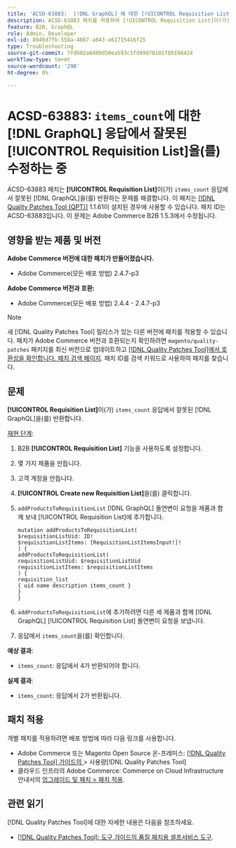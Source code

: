```yaml
---
title: 'ACSD-63883:  [!DNL GraphQL] 에 대한 [!UICONTROL Requisition List]응답에서 잘못된 ''items_count''를 수정하는 중'
description: ACSD-63883 패치를 적용하여 [!UICONTROL Requisition List]이(가)  [!DNL GraphQL] 응답에서 잘못된 'items_count'를 반환하는 문제를 해결합니다.
feature: B2B, GraphQL
role: Admin, Developer
exl-id: 8946d7fb-558a-4867-a843-a61715416f25
type: Troubleshooting
source-git-commit: 7fdb02a6d89d50ea593c5fd99d78101f89198424
workflow-type: tm+mt
source-wordcount: '298'
ht-degree: 0%

---
```


# ACSD-63883: `items_count`에 대한 [!DNL GraphQL] 응답에서 잘못된 [!UICONTROL Requisition List]을(를) 수정하는 중

ACSD-63883 패치는 **[!UICONTROL Requisition List]**&#x200B;이(가) `items_count` 응답에서 잘못된 [!DNL GraphQL]을(를) 반환하는 문제를 해결합니다. 이 패치는 [[!DNL Quality Patches Tool (QPT)]](/help/tools/quality-patches-tool/quality-patches-tool-to-self-serve-quality-patches.md) 1.1.61이 설치된 경우에 사용할 수 있습니다. 패치 ID는 ACSD-63883입니다. 이 문제는 Adobe Commerce B2B 1.5.3에서 수정됩니다.

## 영향을 받는 제품 및 버전

**Adobe Commerce 버전에 대한 패치가 만들어졌습니다.**

* Adobe Commerce(모든 배포 방법) 2.4.7-p3

**Adobe Commerce 버전과 호환:**

* Adobe Commerce(모든 배포 방법) 2.4.4 - 2.4.7-p3

>[!NOTE]
>
>새 [!DNL Quality Patches Tool] 릴리스가 있는 다른 버전에 패치를 적용할 수 있습니다. 패치가 Adobe Commerce 버전과 호환되는지 확인하려면 `magento/quality-patches` 패키지를 최신 버전으로 업데이트하고 [[!DNL Quality Patches Tool]에서 호환성을 확인합니다. 패치 검색 페이지](https://experienceleague.adobe.com/tools/commerce-quality-patches/index.html). 패치 ID를 검색 키워드로 사용하여 패치를 찾습니다.

## 문제

**[!UICONTROL Requisition List]**&#x200B;이(가) `items_count` 응답에서 잘못된 [!DNL GraphQL]을(를) 반환합니다.


<u>재현 단계</u>:

1. B2B **[!UICONTROL Requisition List]** 기능을 사용하도록 설정합니다.
1. 몇 가지 제품을 만듭니다.
1. 고객 계정을 만듭니다.
1. **[!UICONTROL Create new Requisition List]**&#x200B;을(를) 클릭합니다.
1. `addProductsToRequisitionList` [!DNL GraphQL] 돌연변이 요청을 제품과 함께 보내 [!UICONTROL Requisition List]에 추가합니다.

   ```
   mutation addProductsToRequisitionList(
   $requisitionListUid: ID!
   $requisitionListItems: [RequisitionListItemsInput!]!
   ) {
   addProductsToRequisitionList(
   requisitionListUid: $requisitionListUid
   requisitionListItems: $requisitionListItems
   ) {
   requisition_list
   { uid name description items_count }
   }
   }
   ```

1. `addProductsToRequisitionList`에 추가하려면 다른 세 제품과 함께 [!DNL GraphQL] [!UICONTROL Requisition List] 돌연변이 요청을 보냅니다.
1. 응답에서 `items_count`을(를) 확인합니다.

**예상 결과**:

* `items_count`: 응답에서 4가 반환되어야 합니다.

**실제 결과**:

* `items_count`: 응답에서 2가 반환됩니다.

## 패치 적용

개별 패치를 적용하려면 배포 방법에 따라 다음 링크를 사용합니다.

* Adobe Commerce 또는 Magento Open Source 온-프레미스: [[!DNL Quality Patches Tool]  가이드의 ](/help/tools/quality-patches-tool/usage.md)> 사용량[!DNL Quality Patches Tool]
* 클라우드 인프라의 Adobe Commerce: Commerce on Cloud Infrastructure 안내서의 [업그레이드 및 패치 > 패치 적용](https://experienceleague.adobe.com/docs/commerce-cloud-service/user-guide/develop/upgrade/apply-patches.html).


## 관련 읽기

[!DNL Quality Patches Tool]에 대한 자세한 내용은 다음을 참조하세요.

* [[!DNL Quality Patches Tool]: 도구 가이드의 품질 패치용 셀프서비스 도구](/help/tools/quality-patches-tool/quality-patches-tool-to-self-serve-quality-patches.md).
